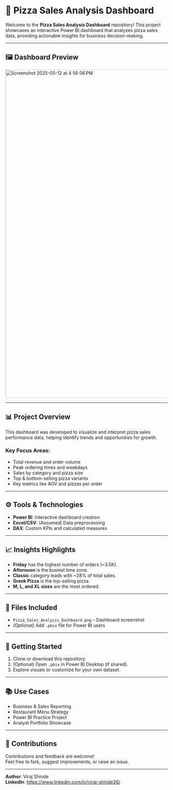 # 🍕 Pizza Sales Analysis Dashboard

Welcome to the **Pizza Sales Analysis Dashboard** repository! This project showcases an interactive Power BI dashboard that analyzes pizza sales data, providing actionable insights for business decision-making.

---

## 🖼️ Dashboard Preview
<img width="1021" alt="Screenshot 2025-05-12 at 4 56 06 PM" src="https://github.com/user-attachments/assets/0e47b93a-b51a-4c09-a40b-344e09e87884" />

---

## 📊 Project Overview

This dashboard was developed to visualize and interpret pizza sales performance data, helping identify trends and opportunities for growth.

### Key Focus Areas:
- Total revenue and order volume
- Peak ordering times and weekdays
- Sales by category and pizza size
- Top & bottom-selling pizza variants
- Key metrics like AOV and pizzas per order

---

## ⚙️ Tools & Technologies

- **Power BI**: Interactive dashboard creation
- **Excel/CSV**: (Assumed) Data preprocessing
- **DAX**: Custom KPIs and calculated measures

---

## 📈 Insights Highlights

- **Friday** has the highest number of orders (~3.5K).
- **Afternoon** is the busiest time zone.
- **Classic** category leads with ~28% of total sales.
- **Greek Pizza** is the top-selling pizza.
- **M, L, and XL sizes** are the most ordered.

---

## 📂 Files Included

- `Pizza_Sales_Analysis_Dashboard.png` – Dashboard screenshot  
- *(Optional)* Add `.pbix` file for Power BI users

---

## 🚀 Getting Started

1. Clone or download this repository.
2. (Optional) Open `.pbix` in Power BI Desktop (if shared).
3. Explore visuals or customize for your own dataset.

---

## 📚 Use Cases

- Business & Sales Reporting
- Restaurant Menu Strategy
- Power BI Practice Project
- Analyst Portfolio Showcase

---

## 🤝 Contributions

Contributions and feedback are welcome!  
Feel free to fork, suggest improvements, or raise an issue.

---

**Author**: Viraj Shinde  
**LinkedIn**: https://www.linkedin.com/in/viraj-shinde26/
